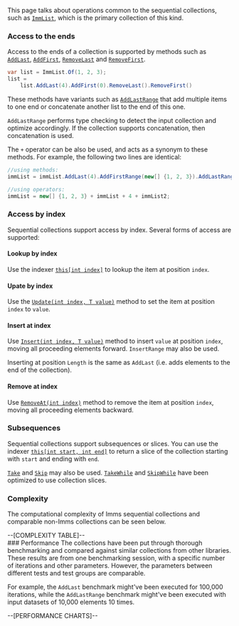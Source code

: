 This page talks about operations common to the sequential collections, such as [`ImmList`](T:ImmList'1), which is the primary collection of this kind.
### Access to the ends
Access to the ends of a collection is supported by methods such as [`AddLast`](M:ImmList'1.AddLast), [`AddFirst`](M:ImmList'1.AddFirst), [`RemoveLast`](M:ImmList'1.RemoveLast) and [`RemoveFirst`](M:ImmList'1.RemoveFirst).

```csharp
var list = ImmList.Of(1, 2, 3);
list =
    list.AddLast(4).AddFirst(0).RemoveLast().RemoveFirst()
```

These methods have variants such as [`AddLastRange`](M:ImmList'1.AddLastRange) that add multiple items to one end or concatenate another list to the end of this one.

`AddLastRange` performs type checking to detect the input collection and optimize accordingly. If the collection supports concatenation, then concatenation is used.

The `+` operator can be also be used, and acts as a synonym to these methods. For example, the following two lines are identical:

```csharp
//using methods:
immList = immList.AddLast(4).AddFirstRange(new[] {1, 2, 3}).AddLastRange(immList2);

//using operators:
immList = new[] {1, 2, 3} + immList + 4 + immList2;
```
### Access by index
Sequential collections support access by index. Several forms of access are supported:
#### Lookup by index
Use the indexer [`this[int index]`](P:AbstractSequential'2.Item(Int32)) to lookup the item at position `index`.
#### Upate by index
Use the [`Update(int index, T value)`](M:ImmList'1.Update) method to set the item at position `index` to `value`.
#### Insert at index
Use [`Insert(int index, T value)`](M:ImmList'1.Insert) method to insert `value` at position `index`, moving all proceeding elements forward. `InsertRange` may also be used.

Inserting at position `Length` is the same as `AddLast` (i.e. adds elements to the end of the collection).
#### Remove at index
Use [`RemoveAt(int index)`](M:ImmList'1.RemoveAt) method to remove the item at position `index`, moving all proceeding elements backward.
### Subsequences
Sequential collections support subsequences or slices. You can use the indexer [`this[int start, int end]`](P:AbstractSequential'2.Item(Int32,Int32)) to return a slice of the collection starting with `start` and ending with `end`.

[`Take`](M:AbstractSequential'2.Take) and [`Skip`](M:AbstractSequential'2.Skip) may also be used. [`TakeWhile`](M:AbstractSequential'2.TakeWhile) and [`SkipWhile`](M:AbstractSequential'2.SkipWhile) have been optimized to use collection slices.
### Complexity
The computational complexity of Imms sequential collections and comparable non-Imms collections can be seen below.
<div data-component="CmComplexityTable" data-props-table="sequentials">--[COMPLEXITY TABLE]--</div>
### Performance
The collections have been put through thorough benchmarking and compared against similar collections from other libraries. These results are from one benchmarking session, with a specific number of iterations and other parameters. However, the parameters between different tests and test groups are comparable.

For example, the `AddLast` benchmark might've been executed for 100,000 iterations, while the `AddLastRange` benchmark might've been executed with input datasets of 10,000 elements 10 times.

<div data-component="CmChartSuite" data-props-suite="sequentials">--[PERFORMANCE CHARTS]--</div>